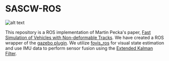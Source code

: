 # SASCW-ROS
![alt text](https://github.com/pks-97/SASCW-ROS/blob/main/catkin_scw/Stair%20Climbing%20Wheelchair.PNG)


This repository is a ROS implementation of Martin Pecka's paper, [Fast Simulation of Vehicles with Non-deformable Tracks](https://arxiv.org/pdf/1703.04316.pdf). We have created a ROS wrapper of the [gazebo plugin](https://bitbucket.org/pchidamb/fast-track/src/master/). We utilize [fovis_ros](http://wiki.ros.org/fovis_ros) for visual state estimation and use IMU data to perform sensor fusion using the [Extended Kalman Filter](https://en.wikipedia.org/wiki/Extended_Kalman_filter#:~:text=In%20estimation%20theory%2C%20the%20extended,the%20current%20mean%20and%20covariance).
